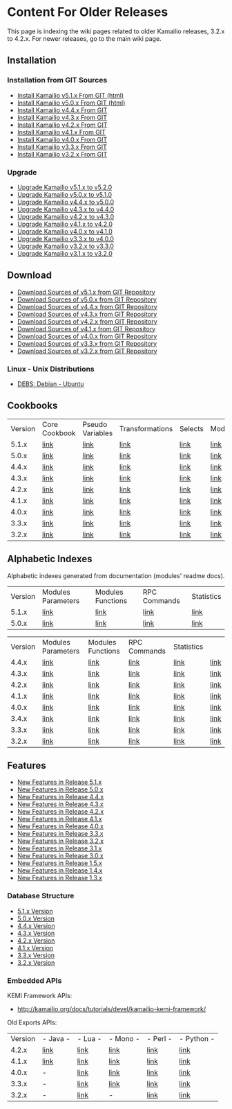 # Content For Older Releases

This page is indexing the wiki pages related to older Kamailio releases,
3.2.x to 4.2.x. For newer releases, go to the main wiki page.

## Installation

### Installation from GIT Sources

- [Install Kamailio v5.1.x From GIT (html)](https://kamailio.org/docs/tutorials/5.1.x/kamailio-install-guide-git/)
- [Install Kamailio v5.0.x From GIT (html)](https://kamailio.org/docs/tutorials/5.0.x/kamailio-install-guide-git/)
- [Install Kamailio v4.4.x From GIT](../install/4.4.x/git.md)
- [Install Kamailio v4.3.x From GIT](../install/4.3.x/git.md)
- [Install Kamailio v4.2.x From GIT](../install/4.2.x/git.md)
- [Install Kamailio v4.1.x From GIT](../install/4.1.x/git.md)
- [Install Kamailio v4.0.x From GIT](../install/4.0.x/git.md)
- [Install Kamailio v3.3.x From GIT](../install/3.3.x/git.md)
- [Install Kamailio v3.2.x From GIT](../install/3.2.x/git.md)

### Upgrade

- [Upgrade Kamailio v5.1.x to v5.2.0](../install/upgrade/5.1.x-to-5.2.0.md)
- [Upgrade Kamailio v5.0.x to v5.1.0](../install/upgrade/5.0.x-to-5.1.0.md)
- [Upgrade Kamailio v4.4.x to v5.0.0](../install/upgrade/4.4.x-to-5.0.0.md)
- [Upgrade Kamailio v4.3.x to v4.4.0](../install/upgrade/4.3.x-to-4.4.0.md)
- [Upgrade Kamailio v4.2.x to v4.3.0](../install/upgrade/4.2.x-to-4.3.0.md)
- [Upgrade Kamailio v4.1.x to v4.2.0](../install/upgrade/4.1.x-to-4.2.0.md)
- [Upgrade Kamailio v4.0.x to v4.1.0](../install/upgrade/4.0.x-to-4.1.0.md)
- [Upgrade Kamailio v3.3.x to v4.0.0](../install/upgrade/3.3.x-to-4.0.0.md)
- [Upgrade Kamailio v3.2.x to v3.3.0](../install/upgrade/3.2.x-to-3.3.0.md)
- [Upgrade Kamailio v3.1.x to v3.2.0](../install/upgrade/3.1.x-to-3.2.0.md)

## Download

- [Download Sources of v5.1.x from GIT Repository](../download/v5.1.x-from-git.md)
- [Download Sources of v5.0.x from GIT Repository](../download/v5.0.x-from-git.md)
- [Download Sources of v4.4.x from GIT Repository](../download/v4.4.x-from-git.md)
- [Download Sources of v4.3.x from GIT Repository](../download/v4.3.x-from-git.md)
- [Download Sources of v4.2.x from GIT Repository](../download/v4.2.x-from-git.md)
- [Download Sources of v4.1.x from GIT Repository](../download/v4.1.x-from-git.md)
- [Download Sources of v4.0.x from GIT Repository](../download/v4.0.x-from-git.md)
- [Download Sources of v3.3.x from GIT Repository](../download/v3.3.x-from-git.md)
- [Download Sources of v3.2.x from GIT Repository](../download/v3.2.x-from-git.md)

### Linux - Unix Distributions

- [DEBS: Debian - Ubuntu](../old-releases/packages/debs.md)

## Cookbooks



|         |                               |                                          |                                          |                                  |                                                 |
|---------|-------------------------------|------------------------------------------|------------------------------------------|----------------------------------|-------------------------------------------------|
| Version | Core Cookbook                 | Pseudo Variables                         | Transformations                          | Selects                          | Modules                                         |
| 5.1.x   | [link](../cookbooks/5.1.x/core.md) | [link](../cookbooks/5.1.x/pseudovariables.md) | [link](../cookbooks/5.1.x/transformations.md) | [link](../cookbooks/5.1.x/selects.md) | [link](https://kamailio.org/docs/modules/5.1.x/) |
| 5.0.x   | [link](../cookbooks/5.0.x/core.md) | [link](../cookbooks/5.0.x/pseudovariables.md) | [link](../cookbooks/5.0.x/transformations.md) | [link](../cookbooks/5.0.x/selects.md) | [link](https://kamailio.org/docs/modules/5.0.x/) |
| 4.4.x   | [link](../cookbooks/4.4.x/core.md) | [link](../cookbooks/4.4.x/pseudovariables.md) | [link](../cookbooks/4.4.x/transformations.md) | [link](../cookbooks/4.4.x/selects.md) | [link](https://kamailio.org/docs/modules/4.4.x/) |
| 4.3.x   | [link](../cookbooks/4.3.x/core.md) | [link](../cookbooks/4.3.x/pseudovariables.md) | [link](../cookbooks/4.3.x/transformations.md) | [link](../cookbooks/4.3.x/selects.md) | [link](https://kamailio.org/docs/modules/4.3.x/) |
| 4.2.x   | [link](../cookbooks/4.2.x/core.md) | [link](../cookbooks/4.2.x/pseudovariables.md) | [link](../cookbooks/4.2.x/transformations.md) | [link](../cookbooks/4.2.x/selects.md) | [link](http://kamailio.org/docs/modules/4.2.x/) |
| 4.1.x   | [link](../cookbooks/4.1.x/core.md) | [link](../cookbooks/4.1.x/pseudovariables.md) | [link](../cookbooks/4.1.x/transformations.md) | [link](../cookbooks/4.1.x/selects.md) | [link](http://kamailio.org/docs/modules/4.1.x/) |
| 4.0.x   | [link](../cookbooks/4.0.x/core.md) | [link](../cookbooks/4.0.x/pseudovariables.md) | [link](../cookbooks/4.0.x/transformations.md) | [link](../cookbooks/4.0.x/selects.md) | [link](http://kamailio.org/docs/modules/4.0.x/) |
| 3.3.x   | [link](../cookbooks/3.3.x/core.md) | [link](../cookbooks/3.3.x/pseudovariables.md) | [link](../cookbooks/3.3.x/transformations.md) | [link](../cookbooks/3.3.x/selects.md) | [link](http://kamailio.org/docs/modules/3.3.x/) |
| 3.2.x   | [link](../cookbooks/3.2.x/core.md) | [link](../cookbooks/3.2.x/pseudovariables.md) | [link](../cookbooks/3.2.x/transformations.md) | [link](../cookbooks/3.2.x/selects.md) | [link](http://kamailio.org/docs/modules/3.2.x/) |


## Alphabetic Indexes

Alphabetic indexes generated from documentation (modules' readme docs).



|         |                                           |                                          |                                         |                                           |
|---------|-------------------------------------------|------------------------------------------|-----------------------------------------|-------------------------------------------|
| Version | Modules Parameters                        | Modules Functions                        | RPC Commands                            | Statistics                                |
| 5.1.x   | [link](../alphaindexes/5.1.x/modparameters.md) | [link](../alphaindexes/5.1.x/modfunctions.md) | [link](../alphaindexes/5.1.x/rpccommands.md) | [link](../alphaindexes/5.1.x/modstatistics.md) |
| 5.0.x   | [link](../alphaindexes/5.0.x/modparameters.md) | [link](../alphaindexes/5.0.x/modfunctions.md) | [link](../alphaindexes/5.0.x/rpccommands.md) | [link](../alphaindexes/5.0.x/modstatistics.md) |




|         |                                           |                                          |                                        |                                           |                                                                            |
|---------|-------------------------------------------|------------------------------------------|----------------------------------------|-------------------------------------------|----------------------------------------------------------------------------|
| Version | Modules Parameters                        | Modules Functions                        | RPC Commands                           | Statistics                                |                                                                            |
| 4.4.x   | [link](../alphaindexes/4.4.x/modparameters.md) | [link](../alphaindexes/4.4.x/modfunctions.md) | [link](../alphaindexes/4.4.x/micommands.md) | [link](../alphaindexes/4.4.x/modstatistics.md) | [link](https://www.kamailio.org/docs/docbooks/4.4.x/rpc_list/rpc_list.html) |
| 4.3.x   | [link](../alphaindexes/4.3.x/modparameters.md) | [link](../alphaindexes/4.3.x/modfunctions.md) | [link](../alphaindexes/4.3.x/micommands.md) | [link](../alphaindexes/4.3.x/modstatistics.md) | [link](https://www.kamailio.org/docs/docbooks/4.3.x/rpc_list/rpc_list.html) |
| 4.2.x   | [link](../alphaindexes/4.2.x/modparameters.md) | [link](../alphaindexes/4.2.x/modfunctions.md) | [link](../alphaindexes/4.2.x/micommands.md) | [link](../alphaindexes/4.2.x/modstatistics.md) | [link](http://www.kamailio.org/docs/docbooks/4.2.x/rpc_list/rpc_list.html) |
| 4.1.x   | [link](../alphaindexes/4.1.x/modparameters.md) | [link](../alphaindexes/4.1.x/modfunctions.md) | [link](../alphaindexes/4.1.x/micommands.md) | [link](../alphaindexes/4.1.x/modstatistics.md) | [link](http://www.kamailio.org/docs/docbooks/4.1.x/rpc_list/rpc_list.html) |
| 4.0.x   | [link](../alphaindexes/4.0.x/modparameters.md) | [link](../alphaindexes/4.0.x/modfunctions.md) | [link](../alphaindexes/4.0.x/micommands.md) | [link](../alphaindexes/4.0.x/modstatistics.md) | [link](http://www.kamailio.org/docs/docbooks/4.0.x/rpc_list/rpc_list.html) |
| 3.4.x   | [link](../alphaindexes/3.4.x/modparameters.md) | [link](../alphaindexes/3.4.x/modfunctions.md) | [link](../alphaindexes/3.4.x/micommands.md) | [link](../alphaindexes/3.4.x/modstatistics.md) | [link](http://www.kamailio.org/docs/docbooks/3.4.x/rpc_list/rpc_list.html) |
| 3.3.x   | [link](../alphaindexes/3.3.x/modparameters.md) | [link](../alphaindexes/3.3.x/modfunctions.md) | [link](../alphaindexes/3.3.x/micommands.md) | [link](../alphaindexes/3.3.x/modstatistics.md) | [link](http://www.kamailio.org/docs/docbooks/3.3.x/rpc_list/rpc_list.html) |
| 3.2.x   | [link](../alphaindexes/3.2.x/modparameters.md) | [link](../alphaindexes/3.2.x/modfunctions.md) | [link](../alphaindexes/3.2.x/micommands.md) | [link](../alphaindexes/3.2.x/modstatistics.md) | [link](http://www.kamailio.org/docs/docbooks/3.2.x/rpc_list/rpc_list.html) |



## Features

- [New Features in Release 5.1.x](../features/new-in-5.1.x.md)
- [New Features in Release 5.0.x](../features/new-in-5.0.x.md)
- [New Features in Release 4.4.x](../features/new-in-4.4.x.md)
- [New Features in Release 4.3.x](../features/new-in-4.3.x.md)
- [New Features in Release 4.2.x](../features/new-in-4.2.x.md)
- [New Features in Release 4.1.x](../features/new-in-4.1.x.md)
- [New Features in Release 4.0.x](../features/new-in-4.0.x.md)
- [New Features in Release 3.3.x](../features/new-in-3.3.x.md)
- [New Features in Release 3.2.x](../features/new-in-3.2.x.md)
- [New Features in Release 3.1.x](http://www.kamailio.org/dokuwiki/doku.php/features:new-in-3.1.x)
- [New Features in Release 3.0.x](http://www.kamailio.org/dokuwiki/doku.php/features:new-in-3.0.x)
- [New Features in Release 1.5.x](http://www.kamailio.org/dokuwiki/doku.php/features:new-in-1.5.x)
- [New Features in Release 1.4.x](http://www.kamailio.org/dokuwiki/doku.php/features:new-in-1.4.x)
- [New Features in Release 1.3.x](http://www.kamailio.org/dokuwiki/doku.php/features:new-in-1.3.x)

### Database Structure

- [5.1.x Version](https://www.kamailio.org/docs/db-tables/kamailio-db-5.1.x.html)
- [5.0.x Version](https://www.kamailio.org/docs/db-tables/kamailio-db-5.0.x.html)
- [4.4.x Version](https://www.kamailio.org/docs/db-tables/kamailio-db-4.4.x.html)
- [4.3.x Version](https://www.kamailio.org/docs/db-tables/kamailio-db-4.3.x.html)
- [4.2.x Version](http://www.kamailio.org/docs/db-tables/kamailio-db-4.2.x.html)
- [4.1.x Version](http://www.kamailio.org/docs/db-tables/kamailio-db-4.1.x.html)
- [3.3.x Version](http://www.kamailio.org/docs/db-tables/kamailio-db-3.3.x.html)
- [3.2.x Version](http://www.kamailio.org/docs/db-tables/kamailio-db-3.2.x.html)

### Embedded APIs

KEMI Framework APIs:

- <http://kamailio.org/docs/tutorials/devel/kamailio-kemi-framework/>

Old Exports APIs:



|         |                                 |                                |                                 |                                 |                                   |
|---------|---------------------------------|--------------------------------|---------------------------------|---------------------------------|-----------------------------------|
| Version | \- Java -                       | \- Lua -                       | \- Mono -                       | \- Perl -                       | \- Python -                       |
| 4.2.x   | [link](../embeddedapi/4.2.x/java.md) | [link](../embeddedapi/4.2.x/lua.md) | [link](../embeddedapi/4.2.x/mono.md) | [link](../embeddedapi/4.2.x/perl.md) | [link](../embeddedapi/4.2.x/python.md) |
| 4.1.x   | [link](../embeddedapi/4.1.x/java.md) | [link](../embeddedapi/4.1.x/lua.md) | [link](../embeddedapi/4.1.x/mono.md) | [link](../embeddedapi/4.1.x/perl.md) | [link](../embeddedapi/4.1.x/python.md) |
| 4.0.x   | \-                              | [link](../embeddedapi/4.0.x/lua.md) | [link](../embeddedapi/4.0.x/mono.md) | [link](../embeddedapi/4.0.x/perl.md) | [link](../embeddedapi/4.0.x/python.md) |
| 3.3.x   | \-                              | [link](../embeddedapi/3.3.x/lua.md) | [link](../embeddedapi/3.3.x/mono.md) | [link](../embeddedapi/3.3.x/perl.md) | [link](../embeddedapi/3.3.x/python.md) |
| 3.2.x   | \-                              | [link](../embeddedapi/3.2.x/lua.md) | \-                              | [link](../embeddedapi/3.2.x/perl.md) | [link](../embeddedapi/3.2.x/python.md) |
